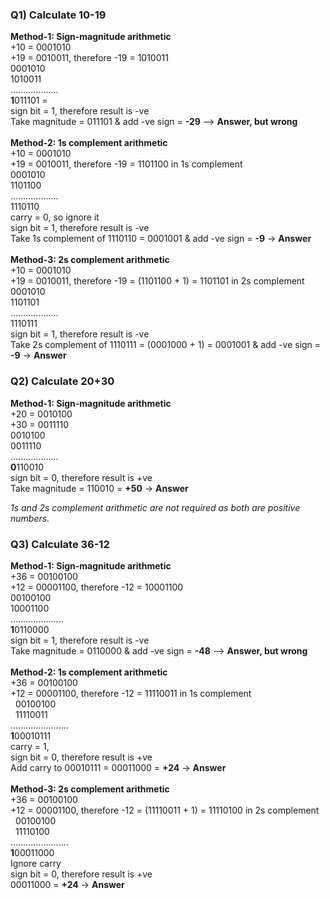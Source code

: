 ### Q1) Calculate 10-19
**Method-1: Sign-magnitude arithmetic**
<br>+10 = 0001010
<br>+19 = 0010011, therefore -19 = 1010011
<br>0001010
<br>1010011
<br>...................
<br>**1**011101 = 
<br>sign bit = 1, therefore result is -ve
<br>Take magnitude = 011101 & add -ve sign = **-29** --> **Answer, but wrong**
<br>
<br>**Method-2: 1s complement arithmetic**
<br>+10 = 0001010
<br>+19 = 0010011, therefore -19 = 1101100 in 1s complement
<br>0001010
<br>1101100
<br>...................
<br>1110110
<br>carry = 0, so ignore it
<br>sign bit = 1, therefore result is -ve
<br>Take 1s complement of 1110110 = 0001001 & add -ve sign = **-9** -> **Answer**
<br> 
<br>**Method-3: 2s complement arithmetic**
<br>+10 = 0001010
<br>+19 = 0010011, therefore -19 = (1101100 + 1) = 1101101 in 2s complement
<br>0001010
<br>1101101
<br>...................
<br>1110111
<br>sign bit = 1, therefore result is -ve
<br>Take 2s complement of 1110111 = (0001000 + 1) = 0001001 & add -ve sign = **-9** -> **Answer**

### Q2) Calculate 20+30
**Method-1: Sign-magnitude arithmetic**
<br>+20 = 0010100
<br>+30 = 0011110
<br>0010100
<br>0011110
<br>...................
<br>**0**110010 
<br>sign bit = 0, therefore result is +ve
<br>Take magnitude = 110010 = **+50** -> **Answer**

*1s and 2s complement arithmetic are not required as both are positive numbers.*

### Q3) Calculate 36-12
**Method-1: Sign-magnitude arithmetic**
<br>+36 = 00100100
<br>+12 = 00001100, therefore -12 = 10001100
<br>00100100
<br>10001100
<br>.....................
<br>**1**0110000
<br>sign bit = 1, therefore result is -ve
<br>Take magnitude = 0110000 & add -ve sign = **-48** --> **Answer, but wrong**
<br>
<br>**Method-2: 1s complement arithmetic**
<br>+36 = 00100100
<br>+12 = 00001100, therefore -12 = 11110011 in 1s complement
<br>&nbsp;&nbsp;00100100
<br>&nbsp;&nbsp;11110011
<br>.......................
<br>**1**00010111
<br>carry = 1, 
<br>sign bit = 0, therefore result is +ve
<br>Add carry to 00010111 = 00011000 = **+24** -> **Answer**
<br> 
<br>**Method-3: 2s complement arithmetic**
<br>+36 = 00100100
<br>+12 = 00001100, therefore -12 = (11110011 + 1) = 11110100 in 2s complement
<br>&nbsp;&nbsp;00100100
<br>&nbsp;&nbsp;11110100
<br>.......................
<br>**1**00011000
<br>Ignore carry
<br>sign bit = 0, therefore result is +ve
<br>00011000 = **+24** -> **Answer**
